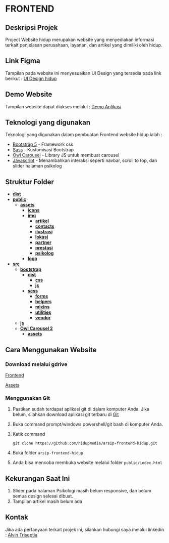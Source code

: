 # FRONTEND

## Deskripsi Projek

Project Website hidup merupakan website yang menyediakan informasi terkait penjelasan perusahaan, layanan, dan artikel yang dimiliki oleh hidup.

## Link Figma

Tampilan pada website ini menyesuaikan UI Design yang tersedia pada link berikut : [UI Design hidup](https://www.figma.com/file/xDQH6IVOzn5p320zzE50Jx/Website-HIDUP?node-id=0%3A1)

## Demo Website

Tampilan website dapat diakses melalui :
[Demo Aplikasi](https://alvintriseptia.github.io/coba-frontend-hidup)

## Teknologi yang digunakan

Teknologi yang digunakan dalam pembuatan Frontend website hidup ialah : <br/>

- [Bootstrap 5](https://getbootstrap.com/) - Framework css
- [Sass](https://sass-lang.com/) - Kustomisasi Bootstrap
- [Owl Carousel](http://owlcarousel2.github.io/OwlCarousel2/) - Library JS untuk membuat carousel
- [Javascript](https://developer.mozilla.org/en-US/docs/Web/JavaScript) - Menambahkan interaksi seperti navbar, scroll to top, dan slider halaman psikolog

## Struktur Folder

<!-- tree generated by markdown-notes-tree starts here -->

- [**dist**](dist)
- [**public**](public)
  - [**assets**](public/assets)
    - [**icons**](public/assets/icons)
    - [**img**](public/assets/img)
      - [**artikel**](public/assets/img/artikel)
      - [**contacts**](public/assets/img/contacts)
      - [**ilustrasi**](public/assets/img/ilustrasi)
      - [**lokasi**](public/assets/img/lokasi)
      - [**partner**](public/assets/img/partner)
      - [**prestasi**](public/assets/img/prestasi)
      - [**psikolog**](public/assets/img/psikolog)
    - [**logo**](public/assets/logo)
- [**src**](src)
  - [**bootstrap**](src/bootstrap)
    - [**dist**](src/bootstrap/dist)
      - [**css**](src/bootstrap/dist/css)
      - [**js**](src/bootstrap/dist/js)
    - [**scss**](src/bootstrap/scss)
      - [**forms**](src/bootstrap/scss/forms)
      - [**helpers**](src/bootstrap/scss/helpers)
      - [**mixins**](src/bootstrap/scss/mixins)
      - [**utilities**](src/bootstrap/scss/utilities)
      - [**vendor**](src/bootstrap/scss/vendor)
  - [**js**](src/js)
  - [**Owl Carousel 2**](src/owl-carousel)
    - [**assets**](src/owl-carousel/assets)

<!-- tree generated by markdown-notes-tree ends here -->

## Cara Menggunakan Website

### **Download melalui gdrive**

[Frontend](https://drive.google.com/drive/folders/1uvTFAxGWs3xAZPjYqgbIs26NHxGpiZoZ?usp=sharing)

[Assets](https://drive.google.com/drive/folders/1UjeO_rZDVNHnFabiLro482U6GIgTGY_w?usp=sharing)

### **Menggunakan Git**

1. Pastikan sudah terdapat aplikasi git di dalam komputer Anda. Jika belum, silahkan download aplikasi git terbaru di [Git](https://git-scm.com/downloads)
2. Buka command prompt/windows powershell/git bash di komputer Anda.
3. Ketik command

   `git clone https://github.com/hidupmedia/arsip-frontend-hidup.git`

4. Buka folder `arsip-frontend-hidup`
5. Anda bisa mencoba membuka website melalui folder `public/index.html`

## Kekurangan Saat Ini

1. Slider pada halaman Psikologi masih belum responsive, dan belum semua design selesai dibuat.
2. Tampilan artikel masih belum ada

## Kontak

Jika ada pertanyaan terkait projek ini, silahkan hubungi saya melalui linkedin : [Alvin Triseptia](https://linkedin.com/in/alvin-triseptia-mairis)
